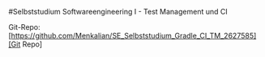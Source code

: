 #Selbststudium Softwareengineering I - Test Management und CI

Git-Repo: [https://github.com/Menkalian/SE_Selbststudium_Gradle_CI_TM_2627585][Git Repo]

[Git Repo]: https://github.com/Menkalian/SE_Selbststudium_Gradle_CI_TM_2627585